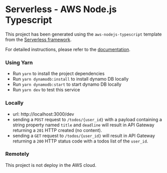 # Serverless - AWS Node.js Typescript

This project has been generated using the `aws-nodejs-typescript` template from the [Serverless framework](https://www.serverless.com/).

For detailed instructions, please refer to the [documentation](https://www.serverless.com/framework/docs/providers/aws/).

### Using Yarn

- Run `yarn` to install the project dependencies
- Run `yarn dynamodb:install` to install dynamo DB locally
- Run `yarn dynamodb:start` to start dynamo DB locally
- Run `yarn dev` to test this service

### Locally

- url: http://localhost:3000/dev
- sending a `POST` request to `/todos/{user_id}` with a payload containing a string property named `title` and `deadline` will result in API Gateway returning a `201` HTTP created (no content).
- sending a `GET` request to `/todos/{user_id}` will result in API Gateway returning a `200` HTTP status code with a todos list of the `user_id`.


### Remotely

This project is not deploy in the AWS cloud.